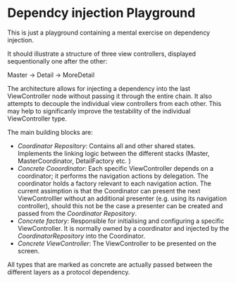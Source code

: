 # Dependcy injection Playground

This is just a playground containing a mental exercise on dependency injection. 

It should illustrate a structure of three view controllers, displayed sequentionally one after the other:

Master -> Detail -> MoreDetail

The architecture allows for injecting a dependency into the last ViewController node without passing it through the entire chain. It also attempts to decouple the individual view controllers from each other. This may help to significanly improve the testability of the individual ViewController type.

The main building blocks are:

- *Coordinator Repository*: Contains all  and other shared states. Implements the linking logic between the different stacks (Master, MasterCoordinator, DetailFactory etc. )
- *Concrete Cooordinator*: Each specific ViewController depends on a coordinator; it performs the navigation actions by delegation. The coordinator holds a factory relevant to each navigation action. The current assimption is that the Coordinator can present the next ViewControlller without an additional presenter (e.g. using its navigation controller), should this not be the case a presenter can be created and passed from the *Coordinator Repository*.
- *Concrete factory*: Responsible for initialising and configuring a specific ViewController. It is normally owned by a coordinator and injected by the *CoordinatorRepository* into the Coordinator.
- *Concrete ViewController*: The ViewController to be presented on the screen.

All types that are marked as concrete are actually passed between the different layers as a protocol dependency.


